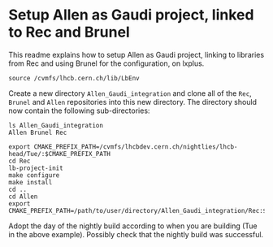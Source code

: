 Setup Allen as Gaudi project, linked to Rec and Brunel
=============================

This readme explains how to setup Allen as Gaudi project, linking to libraries from Rec and using Brunel for the configuration, on lxplus.

```
source /cvmfs/lhcb.cern.ch/lib/LbEnv
```

Create a new directory `Allen_Gaudi_integration` and clone all of the `Rec`, `Brunel` and `Allen` repositories into this new directory. The directory should now contain the following sub-directories:
```
ls Allen_Gaudi_integration
Allen Brunel Rec

```

```
export CMAKE_PREFIX_PATH=/cvmfs/lhcbdev.cern.ch/nightlies/lhcb-head/Tue/:$CMAKE_PREFIX_PATH
cd Rec
lb-project-init
make configure
make install
cd ..
cd Allen
export CMAKE_PREFIX_PATH=/path/to/user/directory/Allen_Gaudi_integration/Rec:$CMAKE_PREFIX_PATH
```

Adopt the day of the nightly build according to when you are building (Tue in the above example). Possibly check that the nightly build was successful.